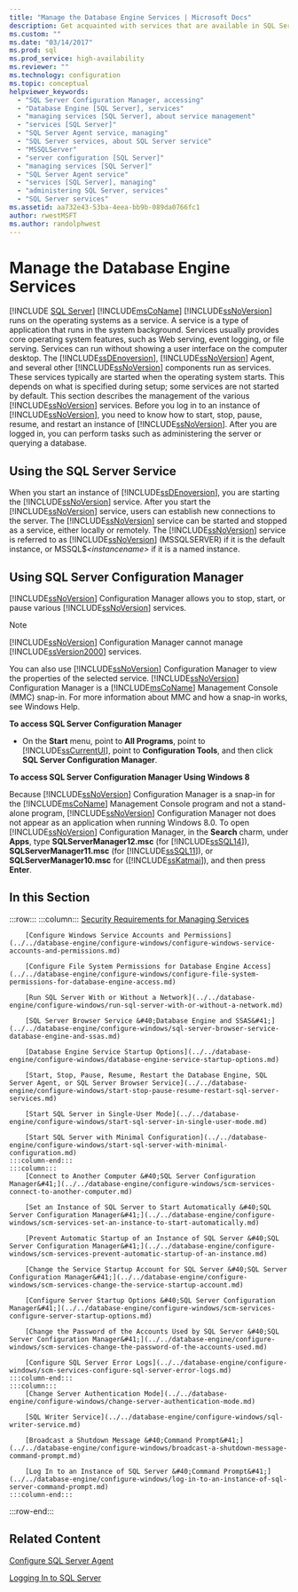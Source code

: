 ```yaml
---
title: "Manage the Database Engine Services | Microsoft Docs"
description: Get acquainted with services that are available in SQL Server. See how to start SQL Server Configuration Manager, which you can use to manage various services.
ms.custom: ""
ms.date: "03/14/2017"
ms.prod: sql
ms.prod_service: high-availability
ms.reviewer: ""
ms.technology: configuration
ms.topic: conceptual
helpviewer_keywords: 
  - "SQL Server Configuration Manager, accessing"
  - "Database Engine [SQL Server], services"
  - "managing services [SQL Server], about service management"
  - "services [SQL Server]"
  - "SQL Server Agent service, managing"
  - "SQL Server services, about SQL Server service"
  - "MSSQLServer"
  - "server configuration [SQL Server]"
  - "managing services [SQL Server]"
  - "SQL Server Agent service"
  - "services [SQL Server], managing"
  - "administering SQL Server, services"
  - "SQL Server services"
ms.assetid: aa732e43-53ba-4eea-bb9b-089da0766fc1
author: rwestMSFT
ms.author: randolphwest
---
```

# Manage the Database Engine Services
 [!INCLUDE [SQL Server](../../includes/applies-to-version/sqlserver.md)]
  [!INCLUDE[msCoName](../../includes/msconame-md.md)] [!INCLUDE[ssNoVersion](../../includes/ssnoversion-md.md)] runs on the operating systems as a service. A service is a type of application that runs in the system background. Services usually provides core operating system features, such as Web serving, event logging, or file serving. Services can run without showing a user interface on the computer desktop. The [!INCLUDE[ssDEnoversion](../../includes/ssdenoversion-md.md)], [!INCLUDE[ssNoVersion](../../includes/ssnoversion-md.md)] Agent, and several other [!INCLUDE[ssNoVersion](../../includes/ssnoversion-md.md)] components run as services. These services typically are started when the operating system starts. This depends on what is specified during setup; some services are not started by default. This section describes the management of the various [!INCLUDE[ssNoVersion](../../includes/ssnoversion-md.md)] services. Before you log in to an instance of [!INCLUDE[ssNoVersion](../../includes/ssnoversion-md.md)], you need to know how to start, stop, pause, resume, and restart an instance of [!INCLUDE[ssNoVersion](../../includes/ssnoversion-md.md)]. After you are logged in, you can perform tasks such as administering the server or querying a database.  
  
## Using the SQL Server Service  
 When you start an instance of [!INCLUDE[ssDEnoversion](../../includes/ssdenoversion-md.md)], you are starting the [!INCLUDE[ssNoVersion](../../includes/ssnoversion-md.md)] service. After you start the [!INCLUDE[ssNoVersion](../../includes/ssnoversion-md.md)] service, users can establish new connections to the server. The [!INCLUDE[ssNoVersion](../../includes/ssnoversion-md.md)] service can be started and stopped as a service, either locally or remotely. The [!INCLUDE[ssNoVersion](../../includes/ssnoversion-md.md)] service is referred to as [!INCLUDE[ssNoVersion](../../includes/ssnoversion-md.md)] (MSSQLSERVER) if it is the default instance, or MSSQL$*\<instancename\>* if it is a named instance.  
  
## Using SQL Server Configuration Manager  
 [!INCLUDE[ssNoVersion](../../includes/ssnoversion-md.md)] Configuration Manager allows you to stop, start, or pause various [!INCLUDE[ssNoVersion](../../includes/ssnoversion-md.md)] services.  
  
> [!NOTE]  
>  [!INCLUDE[ssNoVersion](../../includes/ssnoversion-md.md)] Configuration Manager cannot manage [!INCLUDE[ssVersion2000](../../includes/ssversion2000-md.md)] services.  
  
 You can also use [!INCLUDE[ssNoVersion](../../includes/ssnoversion-md.md)] Configuration Manager to view the properties of the selected service. [!INCLUDE[ssNoVersion](../../includes/ssnoversion-md.md)] Configuration Manager is a [!INCLUDE[msCoName](../../includes/msconame-md.md)] Management Console (MMC) snap-in. For more information about MMC and how a snap-in works, see Windows Help.  
  
 **To access SQL Server Configuration Manager**  
  
-   On the **Start** menu, point to **All Programs**, point to [!INCLUDE[ssCurrentUI](../../includes/sscurrentui-md.md)], point to **Configuration Tools**, and then click **SQL Server Configuration Manager**.  
  
 **To access SQL Server Configuration Manager Using Windows 8**  
  
 Because [!INCLUDE[ssNoVersion](../../includes/ssnoversion-md.md)] Configuration Manager is a snap-in for the [!INCLUDE[msCoName](../../includes/msconame-md.md)] Management Console program and not a stand-alone program, [!INCLUDE[ssNoVersion](../../includes/ssnoversion-md.md)] Configuration Manager not does not appear as an application when running Windows 8.0. To open [!INCLUDE[ssNoVersion](../../includes/ssnoversion-md.md)] Configuration Manager, in the **Search** charm, under **Apps**, type **SQLServerManager12.msc** (for [!INCLUDE[ssSQL14](../../includes/sssql14-md.md)]), **SQLServerManager11.msc** (for [!INCLUDE[ssSQL11](../../includes/sssql11-md.md)]), or **SQLServerManager10.msc** for ([!INCLUDE[ssKatmai](../../includes/sskatmai-md.md)]), and then press **Enter**.  
  
## In this Section  

:::row:::
    :::column:::
        [Security Requirements for Managing Services](../../database-engine/configure-windows/security-requirements-for-managing-services.md)

        [Configure Windows Service Accounts and Permissions](../../database-engine/configure-windows/configure-windows-service-accounts-and-permissions.md)

        [Configure File System Permissions for Database Engine Access](../../database-engine/configure-windows/configure-file-system-permissions-for-database-engine-access.md)

        [Run SQL Server With or Without a Network](../../database-engine/configure-windows/run-sql-server-with-or-without-a-network.md)

        [SQL Server Browser Service &#40;Database Engine and SSAS&#41;](../../database-engine/configure-windows/sql-server-browser-service-database-engine-and-ssas.md)

        [Database Engine Service Startup Options](../../database-engine/configure-windows/database-engine-service-startup-options.md)

        [Start, Stop, Pause, Resume, Restart the Database Engine, SQL Server Agent, or SQL Server Browser Service](../../database-engine/configure-windows/start-stop-pause-resume-restart-sql-server-services.md)

        [Start SQL Server in Single-User Mode](../../database-engine/configure-windows/start-sql-server-in-single-user-mode.md)

        [Start SQL Server with Minimal Configuration](../../database-engine/configure-windows/start-sql-server-with-minimal-configuration.md)
    :::column-end:::
    :::column:::
        [Connect to Another Computer &#40;SQL Server Configuration Manager&#41;](../../database-engine/configure-windows/scm-services-connect-to-another-computer.md)

        [Set an Instance of SQL Server to Start Automatically &#40;SQL Server Configuration Manager&#41;](../../database-engine/configure-windows/scm-services-set-an-instance-to-start-automatically.md)

        [Prevent Automatic Startup of an Instance of SQL Server &#40;SQL Server Configuration Manager&#41;](../../database-engine/configure-windows/scm-services-prevent-automatic-startup-of-an-instance.md)

        [Change the Service Startup Account for SQL Server &#40;SQL Server Configuration Manager&#41;](../../database-engine/configure-windows/scm-services-change-the-service-startup-account.md)

        [Configure Server Startup Options &#40;SQL Server Configuration Manager&#41;](../../database-engine/configure-windows/scm-services-configure-server-startup-options.md)

        [Change the Password of the Accounts Used by SQL Server &#40;SQL Server Configuration Manager&#41;](../../database-engine/configure-windows/scm-services-change-the-password-of-the-accounts-used.md)

        [Configure SQL Server Error Logs](../../database-engine/configure-windows/scm-services-configure-sql-server-error-logs.md)
    :::column-end:::
    :::column:::
        [Change Server Authentication Mode](../../database-engine/configure-windows/change-server-authentication-mode.md)

        [SQL Writer Service](../../database-engine/configure-windows/sql-writer-service.md)

        [Broadcast a Shutdown Message &#40;Command Prompt&#41;](../../database-engine/configure-windows/broadcast-a-shutdown-message-command-prompt.md)

        [Log In to an Instance of SQL Server &#40;Command Prompt&#41;](../../database-engine/configure-windows/log-in-to-an-instance-of-sql-server-command-prompt.md)
    :::column-end:::
:::row-end:::

## Related Content  
 [Configure SQL Server Agent](../../ssms/agent/configure-sql-server-agent.md)  
  
 [Logging In to SQL Server](../../database-engine/configure-windows/logging-in-to-sql-server.md)  
  
  

